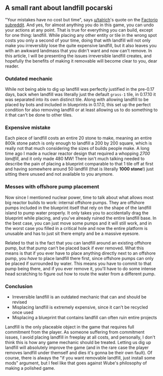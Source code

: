 ## A small rant about landfill <author>pocarski</author>

"Your mistakes have no cost but time", says [u/talrich](https://www.reddit.com/user/talrich)'s quote on the [Factorio subreddit](https://www.reddit.com/r/factorio/). And yes, for almost anything you do in this game, you can undo your actions at any point. That is true for everything you can build, except for one thing: landfill. While placing any other entity or tile in the wrong spot costs you only a second of your time, doing that with landfill will not only make you irreversibly lose the quite expensive landfill, but it also leaves you with an awkward landmass that you didn't want and now can't remove. In this article, I will be presenting the issues irreversible landfill creates, and hopefully the benefits of making it removable will become clear to you, dear reader.

### Outdated mechanic

While not being able to dig up landfill was perfectly justified in the pre-0.17 days, back when landfill was literally just the default `grass-1` tile, in 0.17.10 it was separated into its own distinct tile. Along with allowing landfill to be placed by bots and included in blueprints in 0.17.0, this set up the perfect condition for also removing landfill or at least allowing us to do something to it that can't be done to other tiles.

### Expensive mistake

Each piece of landfill costs an entire 20 stone to make, meaning an entire 800k stone patch is only enough to landfill a 200 by 200 square, which is really not that much considering the sizes of builds people make. A long time ago I made a nuclear reactor design that required a whopping *2700 landfill*, and it only made 480 MW! There isn't much talking needed to describe the pain of placing a blueprint comparable to that 1 tile off at first and having somewhere around 50 landfill (that is literally **1000 stone**!) just sitting there unused and not available to you anymore.

### Messes with offshore pump placement

Now since I mentioned nuclear power, time to talk about what allows most big reactor builds to work: internal offshore pumps. They are offshore pumps included in the blueprint itself that rely on the shape of the landfill island to pump water properly. It only takes you to accidentally drag the blueprint while placing, and you've already ruined the entire landfill base. In the best case, you can just move some pumps and it will still work, and in the worst case you filled in a critical hole and now the entire platform is unusable and has to just sit there empty and be a massive eyesore.

Related to that is the fact that you can landfill around an existing offshore pump, but that pump can't be placed back if ever removed. What this means is that if you ever have to place anything directly next to an offshore pump, you *have* to place landfill there first, since offshore pumps can only be placed if surrounded by water. This means you have to commit to that pump being there, and if you ever remove it, you'll have to do some intense head scratching to figure out how to route the water from a different pump.

### Conclusion

- Irreversible landfill is an outdated mechanic that can and should be revised
- Misplacing landfill is extremely expensive, since it can't be recycled once used
- Misplacing a blueprint that contains landfill can often ruin entire projects

Landfill is the only placeable object in the game that requires full commitment from the player. As someone suffering from commitment issues, I avoid placing landfill in freeplay at all costs, and personally, I don't think this is how any game mechanic should be treated. Letting us dig up landfill will absolutely improve the game (and in the rare case the player removes landfill under themself and dies it's gonna be their own fault). Of course, there is always the "if you want removable landfill, just install some mods" argument, but I feel like that goes against Wube's philosophy of making a polished game.
